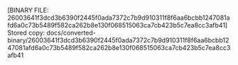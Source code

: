 [BINARY FILE: 26003641f3dcd3b6390f2445f0ada7372c7b9d910311f8f6aa6bcbb1247081afd6a0c73b5489f582ca262b8e130f068515063ca7cb423b5c7ea8cc3afb41]
Stored copy: docs/converted-binary/26003641f3dcd3b6390f2445f0ada7372c7b9d910311f8f6aa6bcbb1247081afd6a0c73b5489f582ca262b8e130f068515063ca7cb423b5c7ea8cc3afb41
